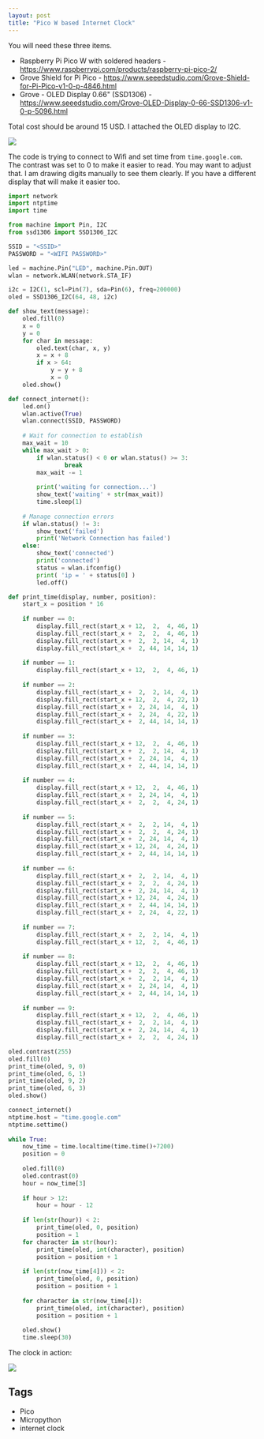 ```yaml
---
layout: post
title: "Pico W based Internet Clock"
---
```


You will need these three items.

- Raspberry Pi Pico W with soldered headers - https://www.raspberrypi.com/products/raspberry-pi-pico-2/
- Grove Shield for Pi Pico - https://www.seeedstudio.com/Grove-Shield-for-Pi-Pico-v1-0-p-4846.html
- Grove - OLED Display 0.66" (SSD1306) - https://www.seeedstudio.com/Grove-OLED-Display-0-66-SSD1306-v1-0-p-5096.html

Total cost should be around 15 USD. I attached the OLED display to I2C.

![](/resources/24.jpg)

The code is trying to connect to Wifi and set time from `time.google.com`. The contrast was set to 0 to make it easier to read. You may want to adjust that. I am drawing digits manually to see them clearly. If you have a different display that will make it easier too. 

```python
import network
import ntptime
import time

from machine import Pin, I2C
from ssd1306 import SSD1306_I2C

SSID = "<SSID>"
PASSWORD = "<WIFI PASSWORD>"

led = machine.Pin("LED", machine.Pin.OUT)
wlan = network.WLAN(network.STA_IF)

i2c = I2C(1, scl=Pin(7), sda=Pin(6), freq=200000)
oled = SSD1306_I2C(64, 48, i2c)

def show_text(message):
    oled.fill(0)
    x = 0
    y = 0
    for char in message:
        oled.text(char, x, y)
        x = x + 8
        if x > 64:
            y = y + 8
            x = 0
    oled.show()

def connect_internet():
    led.on()
    wlan.active(True)
    wlan.connect(SSID, PASSWORD)
    
    # Wait for connection to establish
    max_wait = 10
    while max_wait > 0:
        if wlan.status() < 0 or wlan.status() >= 3:
                break
        max_wait -= 1
        
        print('waiting for connection...')
        show_text('waiting' + str(max_wait))
        time.sleep(1)
    
    # Manage connection errors
    if wlan.status() != 3:
        show_text('failed')
        print('Network Connection has failed')
    else:
        show_text('connected')
        print('connected')
        status = wlan.ifconfig()
        print( 'ip = ' + status[0] )
        led.off()

def print_time(display, number, position):
    start_x = position * 16
    
    if number == 0:
        display.fill_rect(start_x + 12,  2,  4, 46, 1)
        display.fill_rect(start_x +  2,  2,  4, 46, 1)
        display.fill_rect(start_x +  2,  2, 14,  4, 1) 
        display.fill_rect(start_x +  2, 44, 14, 14, 1) 
        
    if number == 1:
        display.fill_rect(start_x + 12,  2,  4, 46, 1)
    
    if number == 2:
        display.fill_rect(start_x +  2,  2, 14,  4, 1) 
        display.fill_rect(start_x + 12,  2,  4, 22, 1) 
        display.fill_rect(start_x +  2, 24, 14,  4, 1) 
        display.fill_rect(start_x +  2, 24,  4, 22, 1) 
        display.fill_rect(start_x +  2, 44, 14, 14, 1)
        
    if number == 3:
        display.fill_rect(start_x + 12,  2,  4, 46, 1) 
        display.fill_rect(start_x +  2,  2, 14,  4, 1) 
        display.fill_rect(start_x +  2, 24, 14,  4, 1) 
        display.fill_rect(start_x +  2, 44, 14, 14, 1)
        
    if number == 4:
        display.fill_rect(start_x + 12,  2,  4, 46, 1)
        display.fill_rect(start_x +  2, 24, 14,  4, 1) 
        display.fill_rect(start_x +  2,  2,  4, 24, 1)
        
    if number == 5:
        display.fill_rect(start_x +  2,  2, 14,  4, 1)
        display.fill_rect(start_x +  2,  2,  4, 24, 1)
        display.fill_rect(start_x +  2, 24, 14,  4, 1)
        display.fill_rect(start_x + 12, 24,  4, 24, 1)
        display.fill_rect(start_x +  2, 44, 14, 14, 1)
        
    if number == 6:
        display.fill_rect(start_x +  2,  2, 14,  4, 1)
        display.fill_rect(start_x +  2,  2,  4, 24, 1)
        display.fill_rect(start_x +  2, 24, 14,  4, 1)
        display.fill_rect(start_x + 12, 24,  4, 24, 1)
        display.fill_rect(start_x +  2, 44, 14, 14, 1)
        display.fill_rect(start_x +  2, 24,  4, 22, 1)
        
    if number == 7:
        display.fill_rect(start_x +  2,  2, 14,  4, 1)
        display.fill_rect(start_x + 12,  2,  4, 46, 1)
        
    if number == 8:
        display.fill_rect(start_x + 12,  2,  4, 46, 1)
        display.fill_rect(start_x +  2,  2,  4, 46, 1)
        display.fill_rect(start_x +  2,  2, 14,  4, 1) 
        display.fill_rect(start_x +  2, 24, 14,  4, 1) 
        display.fill_rect(start_x +  2, 44, 14, 14, 1)
        
    if number == 9:
        display.fill_rect(start_x + 12,  2,  4, 46, 1)
        display.fill_rect(start_x +  2,  2, 14,  4, 1) 
        display.fill_rect(start_x +  2, 24, 14,  4, 1)
        display.fill_rect(start_x +  2,  2,  4, 24, 1)

oled.contrast(255)
oled.fill(0)
print_time(oled, 9, 0)
print_time(oled, 6, 1)
print_time(oled, 9, 2)
print_time(oled, 6, 3)
oled.show()

connect_internet()
ntptime.host = "time.google.com"
ntptime.settime()
   
while True:
    now_time = time.localtime(time.time()+7200)
    position = 0
    
    oled.fill(0)
    oled.contrast(0)
    hour = now_time[3]
    
    if hour > 12:
        hour = hour - 12
        
    if len(str(hour)) < 2:
        print_time(oled, 0, position)
        position = 1
    for character in str(hour):
        print_time(oled, int(character), position)
        position = position + 1
        
    if len(str(now_time[4])) < 2:
        print_time(oled, 0, position)
        position = position + 1
        
    for character in str(now_time[4]):
        print_time(oled, int(character), position)
        position = position + 1
        
    oled.show()
    time.sleep(30)
```

The clock in action:

![](/resources/25.jpg)

## Tags

- Pico
- Micropython
- internet clock